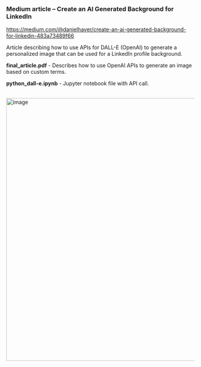 ### Medium article – Create an AI Generated Background for LinkedIn
https://medium.com/@danielhaver/create-an-ai-generated-background-for-linkedin-483a73489f66
<br>

Article describing how to use APIs for DALL-E (OpenAI) to generate a personalized image that can be used for a LinkedIn profile background.	

<b>final_article.pdf</b> - Describes how to use OpenAI APIs to generate an image based on custom terms.  

<b>python_dall-e.ipynb</b> - Jupyter notebook file with API call.

<br>

<img width="701" alt="image" src="https://github.com/danielhaver/portfolio/assets/41025642/c8baafc0-4c72-4b82-8816-4b149c07e521">

